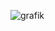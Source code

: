 
![grafik](https://user-images.githubusercontent.com/78412795/106806153-dff56c80-6667-11eb-82cb-75200d12948c.png)
